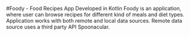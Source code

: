 #Foody - Food Recipes App Developed in Kotlin
Foody is an application, where user can browse recipes for different kind of meals and diet types. 
Application works with both remote and local data sources. 
Remote data source uses a third party API Spoonacular. 
